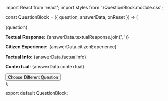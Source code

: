 import React from 'react';
import styles from './QuestionBlock.module.css';

const QuestionBlock = ({ question, answerData, onReset }) => (
  <div className={styles.questionBlock}>
    <div className={styles.question}>
      {question}
    </div>
    <div className={styles.answer}>
      <p><strong>Textual Response:</strong> {answerData.textualResponse.join(', ')}</p>
      <p><strong>Citizen Experience:</strong> {answerData.citizenExperience}</p>
      <p><strong>Factual Info:</strong> {answerData.factualInfo}</p>
      <p><strong>Contextual:</strong> {answerData.contextual}</p>
    </div>
    <button className={styles.resetButton} onClick={onReset}>
      Choose Different Question
    </button>
  </div>
);

export default QuestionBlock;
